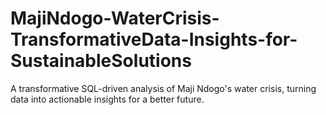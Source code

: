 # MajiNdogo-WaterCrisis-TransformativeData-Insights-for-SustainableSolutions
A transformative SQL-driven analysis of Maji Ndogo's water crisis, turning data into actionable insights for a better future.
